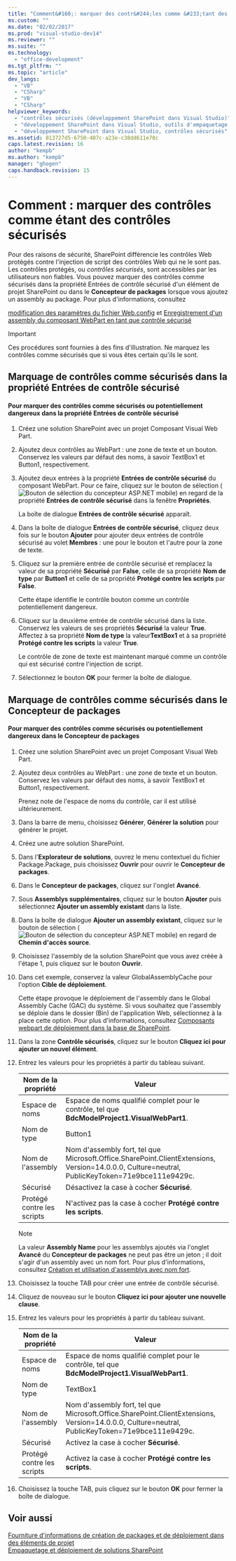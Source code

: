 ```yaml
---
title: "Comment&#160;: marquer des contr&#244;les comme &#233;tant des contr&#244;les s&#233;curis&#233;s"
ms.custom: ""
ms.date: "02/02/2017"
ms.prod: "visual-studio-dev14"
ms.reviewer: ""
ms.suite: ""
ms.technology: 
  - "office-development"
ms.tgt_pltfrm: ""
ms.topic: "article"
dev_langs: 
  - "VB"
  - "CSharp"
  - "VB"
  - "CSharp"
helpviewer_keywords: 
  - "contrôles sécurisés (développement SharePoint dans Visual Studio)"
  - "développement SharePoint dans Visual Studio, outils d'empaquetage avancés"
  - "développement SharePoint dans Visual Studio, contrôles sécurisés"
ms.assetid: 813727d5-6750-407c-a23e-c38dd611e78c
caps.latest.revision: 16
author: "kempb"
ms.author: "kempb"
manager: "ghogen"
caps.handback.revision: 15
---
```

# Comment&#160;: marquer des contr&#244;les comme &#233;tant des contr&#244;les s&#233;curis&#233;s
  Pour des raisons de sécurité, SharePoint différencie les contrôles Web protégés contre l'injection de script des contrôles Web qui ne le sont pas.  Les contrôles protégés, ou *contrôles sécurisés*, sont accessibles par les utilisateurs non fiables.  Vous pouvez marquer des contrôles comme sécurisés dans la propriété Entrées de contrôle sécurisé d'un élément de projet SharePoint ou dans le **Concepteur de packages** lorsque vous ajoutez un assembly au package.  Pour plus d'informations, consultez  
  
 [modification des paramètres du fichier Web.config](http://go.microsoft.com/fwlink/?LinkId=178965) et [Enregistrement d'un assembly du composant WebPart en tant que contrôle sécurisé](http://go.microsoft.com/fwlink/?LinkId=171013)  
  
> [!IMPORTANT]  
>  Ces procédures sont fournies à des fins d'illustration.  Ne marquez les contrôles comme sécurisés que si vous êtes certain qu'ils le sont.  
  
## Marquage de contrôles comme sécurisés dans la propriété Entrées de contrôle sécurisé  
  
#### Pour marquer des contrôles comme sécurisés ou potentiellement dangereux dans la propriété Entrées de contrôle sécurisé  
  
1.  Créez une solution SharePoint avec un projet Composant Visual Web Part.  
  
2.  Ajoutez deux contrôles au WebPart : une zone de texte et un bouton.  Conservez les valeurs par défaut des noms, à savoir TextBox1 et Button1, respectivement.  
  
3.  Ajoutez deux entrées à la propriété **Entrées de contrôle sécurisé** du composant WebPart.  Pour ce faire, cliquez sur le bouton de sélection \(![Bouton de sélection du concepteur ASP.NET mobile](~/sharepoint/media/mwellipsis.gif "Bouton de sélection du concepteur ASP.NET mobile")\) en regard de la propriété **Entrées de contrôle sécurisé** dans la fenêtre **Propriétés**.  
  
     La boîte de dialogue **Entrées de contrôle sécurisé** apparaît.  
  
4.  Dans la boîte de dialogue **Entrées de contrôle sécurisé**, cliquez deux fois sur le bouton **Ajouter** pour ajouter deux entrées de contrôle sécurisé au volet **Membres** : une pour le bouton et l'autre pour la zone de texte.  
  
5.  Cliquez sur la première entrée de contrôle sécurisé et remplacez la valeur de sa propriété **Sécurisé** par **False**, celle de sa propriété **Nom de type** par **Button1** et celle de sa propriété **Protégé contre les scripts** par **False**.  
  
     Cette étape identifie le contrôle bouton comme un contrôle potentiellement dangereux.  
  
6.  Cliquez sur la deuxième entrée de contrôle sécurisé dans la liste.  Conservez les valeurs de ses propriétés **Sécurisé** la valeur **True**. Affectez à sa propriété **Nom de type** la valeur**TextBox1** et à sa propriété **Protégé contre les scripts** la valeur **True**.  
  
     Le contrôle de zone de texte est maintenant marqué comme un contrôle qui est sécurisé contre l'injection de script.  
  
7.  Sélectionnez le bouton **OK** pour fermer la boîte de dialogue.  
  
## Marquage de contrôles comme sécurisés dans le Concepteur de packages  
  
#### Pour marquer des contrôles comme sécurisés ou potentiellement dangereux dans le Concepteur de packages  
  
1.  Créez une solution SharePoint avec un projet Composant Visual Web Part.  
  
2.  Ajoutez deux contrôles au WebPart : une zone de texte et un bouton.  Conservez les valeurs par défaut des noms, à savoir TextBox1 et Button1, respectivement.  
  
     Prenez note de l'espace de noms du contrôle, car il est utilisé ultérieurement.  
  
3.  Dans la barre de menu, choisissez **Générer**, **Générer la solution** pour générer le projet.  
  
4.  Créez une autre solution SharePoint.  
  
5.  Dans l'**Explorateur de solutions**, ouvrez le menu contextuel du fichier Package.Package, puis choisissez **Ouvrir** pour ouvrir le **Concepteur de packages**.  
  
6.  Dans le **Concepteur de packages**, cliquez sur l'onglet **Avancé**.  
  
7.  Sous **Assemblys supplémentaires**, cliquez sur le bouton **Ajouter** puis sélectionnez **Ajouter un assembly existant** dans la liste.  
  
8.  Dans la boîte de dialogue **Ajouter un assembly existant**, cliquez sur le bouton de sélection \(![Bouton de sélection du concepteur ASP.NET mobile](~/sharepoint/media/mwellipsis.gif "Bouton de sélection du concepteur ASP.NET mobile")\) en regard de **Chemin d'accès source**.  
  
9. Choisissez l'assembly de la solution SharePoint que vous avez créée à l'étape 1, puis cliquez sur le bouton **Ouvrir**.  
  
10. Dans cet exemple, conservez la valeur GlobalAssemblyCache pour l'option **Cible de déploiement**.  
  
     Cette étape provoque le déploiement de l'assembly dans le Global Assembly Cache \(GAC\) du système.  Si vous souhaitez que l'assembly se déploie dans le dossier \(Bin\) de l'application Web, sélectionnez à la place cette option.  Pour plus d'informations, consultez [Composants webpart de déploiement dans la base de SharePoint](http://go.microsoft.com/fwlink/?LinkId=177509).  
  
11. Dans la zone **Contrôle sécurisés**, cliquez sur le bouton **Cliquez ici pour ajouter un nouvel élément**.  
  
12. Entrez les valeurs pour les propriétés à partir du tableau suivant.  
  
    |Nom de la propriété|Valeur|  
    |-------------------------|------------|  
    |Espace de noms|Espace de noms qualifié complet pour le contrôle, tel que **BdcModelProject1.VisualWebPart1**.|  
    |Nom de type|Button1|  
    |Nom de l'assembly|Nom d'assembly fort, tel que Microsoft.Office.SharePoint.ClientExtensions, Version\=14.0.0.0, Culture\=neutral, PublicKeyToken\=71e9bce111e9429c.|  
    |Sécurisé|Désactivez la case à cocher **Sécurisé**.|  
    |Protégé contre les scripts|N'activez pas la case à cocher **Protégé contre les scripts**.|  
  
    > [!NOTE]  
    >  La valeur **Assembly Name** pour les assemblys ajoutés via l'onglet **Avancé** du **Concepteur de packages** ne peut pas être un jeton ; il doit s'agir d'un assembly avec un nom fort.  Pour plus d'informations, consultez [Création et utilisation d'assemblys avec nom fort](http://go.microsoft.com/fwlink/?LinkId=177513).  
  
13. Choisissez la touche TAB pour créer une entrée de contrôle sécurisé.  
  
14. Cliquez de nouveau sur le bouton **Cliquez ici pour ajouter une nouvelle clause**.  
  
15. Entrez les valeurs pour les propriétés à partir du tableau suivant.  
  
    |Nom de la propriété|Valeur|  
    |-------------------------|------------|  
    |Espace de noms|Espace de noms qualifié complet pour le contrôle, tel que **BdcModelProject1.VisualWebPart1**.|  
    |Nom de type|TextBox1|  
    |Nom de l'assembly|Nom d'assembly fort, tel que Microsoft.Office.SharePoint.ClientExtensions, Version\=14.0.0.0, Culture\=neutral, PublicKeyToken\=71e9bce111e9429c.|  
    |Sécurisé|Activez la case à cocher **Sécurisé**.|  
    |Protégé contre les scripts|Activez la case à cocher **Protégé contre les scripts**.|  
  
16. Choisissez la touche TAB, puis cliquez sur le bouton **OK** pour fermer la boîte de dialogue.  
  
## Voir aussi  
 [Fourniture d'informations de création de packages et de déploiement dans des éléments de projet](../sharepoint/providing-packaging-and-deployment-information-in-project-items.md)   
 [Empaquetage et déploiement de solutions SharePoint](../sharepoint/packaging-and-deploying-sharepoint-solutions.md)  
  
  
